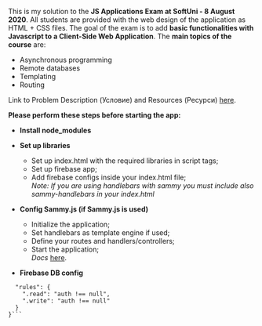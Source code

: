 This is my solution to the **JS Applications Exam at SoftUni - 8 August 2020**.
All students are provided with the web design of the application as HTML + CSS files.
The goal of the exam is to add **basic functionalities with Javascript to a Client-Side Web Application**.
The **main topics of the course** are:
* Asynchronous programming
* Remote databases
* Templating
* Routing

Link to Problem Description (Условие) and Resources (Ресурси) [here](https://judge.softuni.bg/Contests/2529/JS-Applications-Exam-8-August-2020).

**Please perform these steps before starting the app:**

* **Install node_modules**

* **Set up libraries**
    * Set up index.html with the required libraries in script tags;
    * Set up firebase app;
    * Add firebase configs inside your index.html file;\
        *Note:* _If you are using handlebars with sammy you must include also sammy-handlebars in your index.html_

* **Config Sammy.js (if Sammy.js is used)**

    * Initialize the application;
    * Set handlebars as template engine if used;
    * Define your routes and handlers/controllers;
    * Start the application;\
        *Docs* [here](http://www.sammyjs.org/).

* **Firebase DB config**

```{
  "rules": {
    ".read": "auth !== null",
    ".write": "auth !== null"
  }
}```